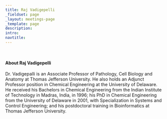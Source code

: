 ```yaml
---
title: Raj Vadigepelli
_fieldset: page
_layout: meetings-page
_template: page
description:
intro:
navtitle:
---
```

## 

<img src="http://db.tt/Vi5Z6shP" alt="" class="portrait-left" />


#### About Raj Vadigepelli

Dr. Vadigepalli is an Associate Professor of Pathology, Cell Biology and Anatomy at Thomas Jefferson University. 
He also holds an Adjunct Professor position in Chemical Engineering at the University of Delaware. 
He received his Bachelors in Chemical Engineering from the Indian Institute of Technology in Madras, India, 
in 1996; his PhD in Chemical Engineering from the University of Delaware in 2001, with Specialization in Systems 
and Control Engineering; and his postdoctoral training in Bioinformatics at Thomas Jefferson University.
